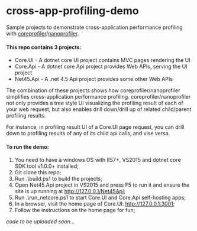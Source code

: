 # cross-app-profiling-demo
Sample projects to demonstrate cross-application performance profiling with [coreprofiler](https://github.com/teddymacn/CoreProfiler)/[nanoprofiler](https://github.com/ef-labs/nanoprofiler).

#### This repo contains 3 projects:

- Core.UI - A dotnet core UI project contains MVC pages rendering the UI
- Core.Api - A dotnet core Api project provides Web APIs, serving the UI project
- Net45.Api - A .net 4.5 Api project provides some other Web APIs

The combination of these projects shows how coreprofiler/nanoprofiler simplifies cross-application performance profiling. coreprofiler/nanoprofiler not only provides a tree style UI visualizing the profiling result of each of your web request, but also enables drill down/drill up of related child/parent profiling results.

For instance, in profiling result UI of a Core.UI page request, you can drill down to profiling results of any of its child api calls, and vise versa.

#### To run the demo:

1. You need to have a windows OS with IIS7+, VS2015 and dotnet core SDK tool v1.0.0+ installed;
2. Git clone this repo;
3. Run .\build.ps1 to build the projects;
4. Open Net45.Api project in VS2015 and press F5 to run it and ensure the site is up running at http://127.0.0.1/Net45Api;
5. Run .\run_netcore.ps1 to start Core.UI and Core.Api self-hosting apps;
6. In a browser, visit the home page of Core.UI: http://127.0.0.1:3001;
7. Follow the instructions on the home page for fun;

*code to be uploaded soon...*
